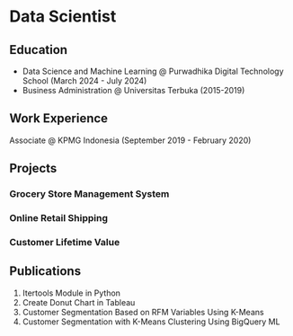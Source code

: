 # Data Scientist

## Education
- Data Science and Machine Learning @ Purwadhika Digital Technology School (March 2024 - July 2024)
- Business Administration @ Universitas Terbuka (2015-2019)

## Work Experience
Associate @ KPMG Indonesia (September 2019 - February 2020)

## Projects
### Grocery Store Management System
### Online Retail Shipping
### Customer Lifetime Value

## Publications
1. Itertools Module in Python
2. Create Donut Chart in Tableau
3. Customer Segmentation Based on RFM Variables Using K-Means
4. Customer Segmentation with K-Means Clustering Using BigQuery ML


